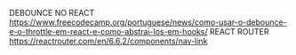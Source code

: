 DEBOUNCE NO REACT
https://www.freecodecamp.org/portuguese/news/como-usar-o-debounce-e-o-throttle-em-react-e-como-abstrai-los-em-hooks/
REACT ROUTER
https://reactrouter.com/en/6.6.2/components/nav-link
